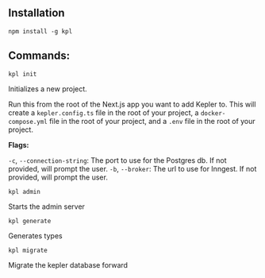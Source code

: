 ## Installation

`npm install -g kpl`

## Commands:

`kpl init`

Initializes a new project.

Run this from the root of the Next.js app you want to add Kepler to. This will create a `kepler.config.ts` file in the root of your project, a `docker-compose.yml` file in the root of your project, and a `.env` file in the root of your project.

**Flags:**

`-c`, `--connection-string`: The port to use for the Postgres db. If not provided, will prompt the user.
`-b`, `--broker`: The url to use for Inngest. If not provided, will prompt the user.

`kpl admin`

Starts the admin server

`kpl generate`

Generates types

`kpl migrate`

Migrate the kepler database forward
